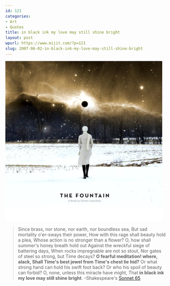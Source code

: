 ```yaml
---
id: 121
categories:
- Art
- Quotes
title: in black ink my love may still shine bright
layout: post
wpurl: https://www.mijit.com/?p=121
slug: 2007-06-02-in-black-ink-my-love-may-still-shine-bright
---
```

<img src='/images/2007/06/078931495901lzzzzzzz.jpg' alt='the fountain' href="https://thefountainmovie.warnerbros.com/" />
<blockquote>Since brass, nor stone, nor earth, nor boundless sea,
But sad mortality o'er-sways their power,
How with this rage shall beauty hold a plea,
Whose action is no stronger than a flower?
O, how shall summer's honey breath hold out
Against the wreckful siege of battering days,
When rocks impregnable are not so stout,
Nor gates of steel so strong, but Time decays?
<strong>O fearful meditation! where, alack,
Shall Time's best jewel from Time's chest lie hid?</strong>
Or what strong hand can hold his swift foot back?
Or who his spoil of beauty can forbid?
O, none, unless this miracle have might,
That <strong>in black ink my love may still shine bright</strong>.
–Shakespeare's <a href="https://www.shakespeare-online.com/sonnets/65detail.html">Sonnet 65</a></blockquote>
